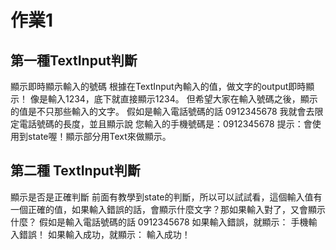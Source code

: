 # 作業1

## 第一種TextInput判斷 
顯示即時顯示輸入的號碼
根據在TextInput內輸入的值，做文字的output即時顯示！
像是輸入1234，底下就直接顯示1234。
但希望大家在輸入號碼之後，顯示的值是不只那些輸入的文字。
假如是輸入電話號碼的話
0912345678
我就會去限定電話號碼的長度，並且顯示說
您輸入的手機號碼是：0912345678
提示：會使用到state喔！顯示部分用Text來做顯示。

## 第二種 TextInput判斷 
顯示是否是正確判斷
前面有教學到state的判斷，所以可以試試看，這個輸入值有一個正確的值，如果輸入錯誤的話，會顯示什麼文字？那如果輸入對了，又會顯示什麼？
假如是輸入電話號碼的話
0912345678
如果輸入錯誤，就顯示：
手機輸入錯誤！
如果輸入成功，就顯示：
輸入成功！